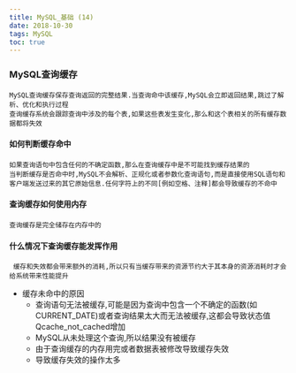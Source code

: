 ```yaml
---
title: MySQL_基础 (14)
date: 2018-10-30
tags: MySQL
toc: true
---
```


### MySQL查询缓存
    MySQL查询缓存保存查询返回的完整结果.当查询命中该缓存,MySQL会立即返回结果,跳过了解析、优化和执行过程
    查询缓存系统会跟踪查询中涉及的每个表,如果这些表发生变化,那么和这个表相关的所有缓存数据都将失效

<!-- more -->

#### 如何判断缓存命中
    如果查询语句中包含任何的不确定函数,那么在查询缓存中是不可能找到缓存结果的
    当判断缓存是否命中时,MySQL不会解析、正规化或者参数化查询语句,而是直接使用SQL语句和客户端发送过来的其它原始信息.任何字符上的不同[例如空格、注释]都会导致缓存的不命中

#### 查询缓存如何使用内存
    查询缓存是完全储存在内存中的

#### 什么情况下查询缓存能发挥作用
     缓存和失效都会带来额外的消耗,所以只有当缓存带来的资源节约大于其本身的资源消耗时才会给系统带来性能提升
- 缓存未命中的原因
    * 查询语句无法被缓存,可能是因为查询中包含一个不确定的函数(如CURRENT_DATE)或者查询结果太大而无法被缓存,这都会导致状态值Qcache_not_cached增加
    * MySQL从未处理这个查询,所以结果没有被缓存
    * 由于查询缓存的内存用完或者数据表被修改导致缓存失效
    * 导致缓存失效的操作太多


